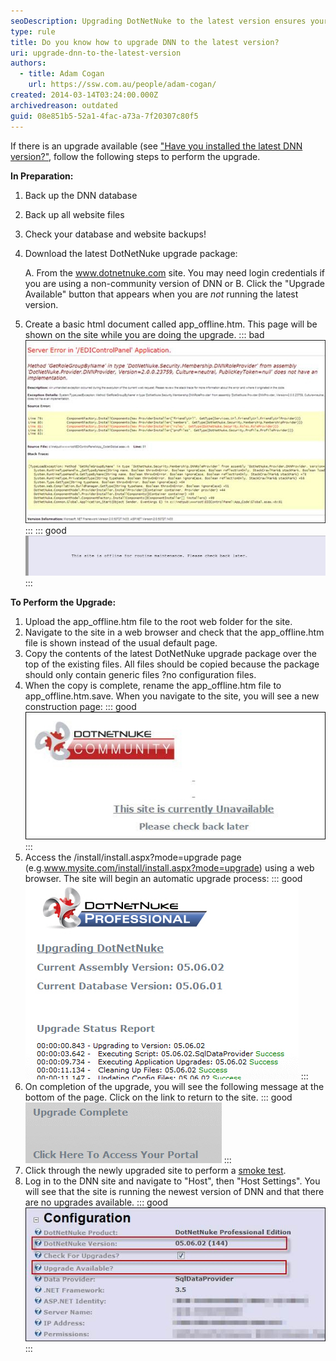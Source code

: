 ```yaml
---
seoDescription: Upgrading DotNetNuke to the latest version ensures your site remains secure and features-rich.
type: rule
title: Do you know how to upgrade DNN to the latest version?
uri: upgrade-dnn-to-the-latest-version
authors:
  - title: Adam Cogan
    url: https://ssw.com.au/people/adam-cogan/
created: 2014-03-14T03:24:00.000Z
archivedreason: outdated
guid: 08e851b5-52a1-4fac-a73a-7f20307c80f5
---
```


If there is an upgrade available (see ["Have you installed the latest DNN version?"](/latest-dnn-version), follow the following steps to perform the upgrade.

<!--endintro-->

**In Preparation:**

1. Back up the DNN database
2. Back up all website files
3. Check your database and website backups!
4. Download the latest DotNetNuke upgrade package:

   A. From the www.dotnetnuke.com site. You may need login credentials if you are using a non-community version of DNN or
   B. Click the "Upgrade Available" button that appears when you are _not_ running the latest version.

5. Create a basic html document called app_offline.htm. This page will be shown on the site while you are doing the upgrade.
   ::: bad
   ![Figure: Bad example - No maintenance page. Users may see errors while the site is partially upgraded](nomaintenance.jpg)
   :::
   ::: good
   ![Figure: Good example - HTML page to let users know the site is offline to perform the Upgrade](2024-04-20_13-29-45.png)
   :::

**To Perform the Upgrade:**

1. Upload the app_offline.htm file to the root web folder for the site.
2. Navigate to the site in a web browser and check that the app_offline.htm file is shown instead of the usual default page.
3. Copy the contents of the latest DotNetNuke upgrade package over the top of the existing files. All files should be copied because the package should only contain generic files ?no configuration files.
4. When the copy is complete, rename the app_offline.htm file to app_offline.htm.save. When you navigate to the site, you will see a new construction page:
   ::: good
   ![Figure: Good example - Latest version has been copied and site is unavailable (suggestion to DNN team: remove the underline from the non-link)](removeunderline.jpg)
   :::
5. Access the /install/install.aspx?mode=upgrade page (e.g.www.mysite.com/install/install.aspx?mode=upgrade) using a web browser. The site will begin an automatic upgrade process:
   ::: good
   ![Figure: Good example - Automatic upgrade running](automaticupgraderunning.jpg)
   :::
6. On completion of the upgrade, you will see the following message at the bottom of the page. Click on the link to return to the site.
   ::: good
   ![Figure: Good example - Automatic upgrade completed (suggestion to DNN team: put an underline under the link)](putunderline.jpg)
   :::
7. Click through the newly upgraded site to perform a [smoke test](/different-types-of-testing/#1-smoke-testing).
8. Log in to the DNN site and navigate to "Host", then "Host Settings". You will see that the site is running the newest version of DNN and that there are no upgrades available.
   ::: good
   ![Figure: Good example - Latest version and no upgrades available](latestversionandnoupgrade.jpg)
   :::
